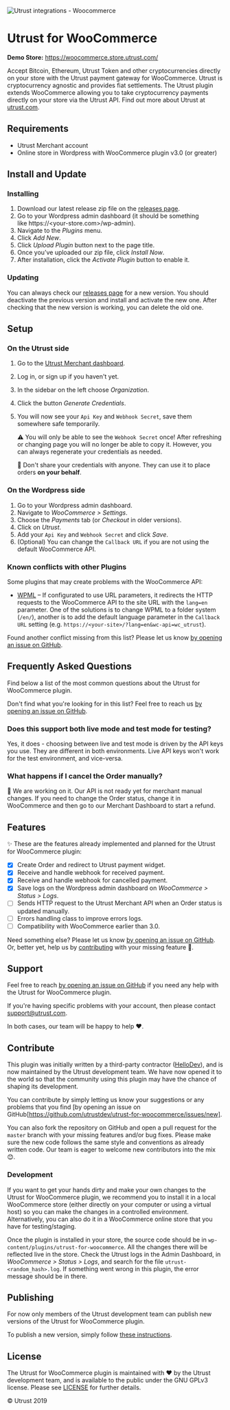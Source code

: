 ![Utrust integrations - Woocommerce](https://user-images.githubusercontent.com/1558992/67495646-1e356b00-f673-11e9-8854-1beac877c586.png)


# Utrust for WooCommerce

**Demo Store:** https://woocommerce.store.utrust.com/

Accept Bitcoin, Ethereum, Utrust Token and other cryptocurrencies directly on your store with the Utrust payment gateway for WooCommerce.
Utrust is cryptocurrency agnostic and provides fiat settlements.
The Utrust plugin extends WooCommerce allowing you to take cryptocurrency payments directly on your store via the Utrust API.
Find out more about Utrust at [utrust.com](https://utrust.com).

## Requirements

- Utrust Merchant account
- Online store in Wordpress with WooCommerce plugin v3.0 (or greater)


## Install and Update


### Installing

1. Download our latest release zip file on the [releases page](https://github.com/utrustdev/utrust-for-woocommerce/releases).
2. Go to your Wordpress admin dashboard (it should be something like https://<your-store.com>/wp-admin).
3. Navigate to the _Plugins_ menu.
4. Click _Add New_.
5. Click _Upload Plugin_ button next to the page title.
6. Once you’ve uploaded our zip file, click _Install Now_.
7. After installation, click the _Activate Plugin_ button to enable it.


### Updating

You can always check our [releases page](https://github.com/utrustdev/utrust-for-woocommerce/releases) for a new version. You should deactivate the previous version and install and activate the new one. After checking that the new version is working, you can delete the old one.

## Setup


### On the Utrust side

1. Go to the [Utrust Merchant dashboard](https://merchants.utrust.com).
2. Log in, or sign up if you haven't yet.
3. In the sidebar on the left choose _Organization_.
4. Click the button _Generate Credentials_.
5. You will now see your `Api Key` and `Webhook Secret`, save them somewhere safe temporarily.
   
   :warning: You will only be able to see the `Webhook Secret` once! After refreshing or changing page you will no longer be able to copy it. However, you can always regenerate your credentials as needed.

   :no_entry_sign: Don't share your credentials with anyone. They can use it to place orders **on your behalf**.


### On the Wordpress side

1. Go to your Wordpress admin dashboard.
2. Navigate to _WooCommerce > Settings_.
3. Choose the _Payments_ tab (or _Checkout_ in older versions).
4. Click on _Utrust_.
5. Add your `Api Key` and `Webhook Secret` and click _Save_.
6. (Optional) You can change the `Callback URL` if you are not using the default WooCommerce API.


### Known conflicts with other Plugins

Some plugins that may create problems with the WooCommerce API:

- [WPML](https://wpml.org/) – If configurated to use URL parameters, it redirects the HTTP requests to the WooCommerce API to the site URL with the `lang=en` parameter. One of the solutions is to change WPML to a folder system (`/en/`), another is to add the default language parameter in the `Callback URL` setting (e.g. `https://<your-site>/?lang=en&wc-api=wc_utrust`).

Found another conflict missing from this list? Please let us know [by opening an issue on GitHub](https://github.com/utrustdev/utrust-for-woocommerce/issues/new).


## Frequently Asked Questions

Find below a list of the most common questions about the Utrust for WooCommerce plugin.

Don't find what you're looking for in this list? Feel free to reach us [by opening an issue on GitHub](https://github.com/utrustdev/utrust-for-woocommerce/issues/new).


### Does this support both live mode and test mode for testing?

Yes, it does - choosing between live and test mode is driven by the API keys you use. They are different in both environments. Live API keys won't work for the test environment, and vice-versa.


### What happens if I cancel the Order manually?

:construction: We are working on it. Our API is not ready yet for merchant manual changes. If you need to change the Order status, change it in WooCommerce and then go to our Merchant Dashboard to start a refund.


## Features

:sparkles: These are the features already implemented and planned for the Utrust for WooCommerce plugin:

- [x] Create Order and redirect to Utrust payment widget.
- [x] Receive and handle webhook for received payment.
- [x] Receive and handle webhook for cancelled payment.
- [x] Save logs on the Wordpress admin dashboard on _WooCommerce > Status > Logs_.
- [ ] Sends HTTP request to the Utrust Merchant API when an Order status is updated manually.
- [ ] Errors handling class to improve errors logs.
- [ ] Compatibility with WooCommerce earlier than 3.0.

Need something else? Please let us know [by opening an issue on GitHub](https://github.com/utrustdev/utrust-for-woocommerce/issues/new). Or, better yet, help us by [contributing](#Contribute) with your missing feature :pray:.


## Support

Feel free to reach [by opening an issue on GitHub](https://github.com/utrustdev/utrust-for-woocommerce/issues/new) if you need any help with the Utrust for WooCommerce plugin.

If you're having specific problems with your account, then please contact support@utrust.com.

In both cases, our team will be happy to help :heart:.


## Contribute

This plugin was initially written by a third-party contractor ([HelloDev](https://github.com/hellodevapps)), and is now maintained by the Utrust development team.
We have now opened it to the world so that the community using this plugin may have the chance of shaping its development.

You can contribute by simply letting us know your suggestions or any problems that you find [by opening an issue on GitHub[https://github.com/utrustdev/utrust-for-woocommerce/issues/new].

You can also fork the repository on GitHub and open a pull request for the `master` branch with your missing features and/or bug fixes.
Please make sure the new code follows the same style and conventions as already written code.
Our team is eager to welcome new contributors into the mix :blush:.


### Development

If you want to get your hands dirty and make your own changes to the Utrust for WooCommerce plugin, we recommend you to install it in a local WooCommerce store (either directly on your computer or using a virtual host) so you can make the changes in a controlled environment.
Alternatively, you can also do it in a WooCommerce online store that you have for testing/staging.

Once the plugin is installed in your store, the source code should be in `wp-content/plugins/utrust-for-woocommerce`.
All the changes there will be reflected live in the store.
Check the Utrust logs in the Admin Dashboard, in _WooCommerce > Status > Logs_, and search for the file `utrust-<random_hash>.log`. If something went wrong in this plugin, the error message should be in there.


## Publishing

For now only members of the Utrust development team can publish new versions of the Utrust for WooCommerce plugin.

To publish a new version, simply follow [these instructions](https://github.com/utrustdev/plugin-woocommerce/wiki/Publishing).


## License

The Utrust for WooCommerce plugin is maintained with :heart: by the Utrust development team, and is available to the public under the GNU GPLv3 license. Please see [LICENSE](https://github.com/utrustdev/utrust-for-woocommerce/blob/master/LICENSE) for further details.

&copy; Utrust 2019
